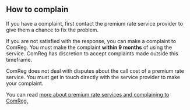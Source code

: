 ##  How to complain

If you have a complaint, first contact the premium rate service provider to
give them a chance to fix the problem.

If you are not satisfied with the response, you can make a complaint to
ComReg. You must make the complaint **within 9 months** of using the service.
ComReg has discretion to accept complaints made outside this timeframe.

ComReg does not deal with disputes about the call cost of a premium rate
service. You must get in touch directly with the service provider to make your
complaint.

You can read [ more about premium rate services and complaining to ComReg.
](https://servicechecker.comreg.ie/Home/Index/2/HOW_TO_MAKE_A_COMPLAINT_ABOUT_A__PREMIUM_RATE_SERVICE__PRS#collapse2)
